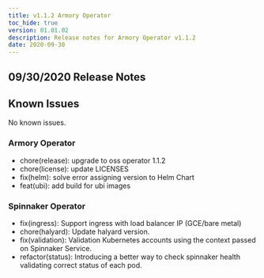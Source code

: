 ```yaml
---
title: v1.1.2 Armory Operator
toc_hide: true
version: 01.01.02
description: Release notes for Armory Operator v1.1.2
date: 2020-09-30
---
```


## 09/30/2020 Release Notes

## Known Issues
No known issues.

### Armory Operator

* chore(release): upgrade to oss operator 1.1.2
* chore(license): update LICENSES
* fix(helm): solve error assigning version to Helm Chart
* feat(ubi): add build for ubi images

### Spinnaker Operator

* fix(ingress): Support ingress with load balancer IP (GCE/bare metal)
* chore(halyard): Update halyard version.
* fix(validation): Validation Kubernetes accounts using the context passed on Spinnaker Service.
* refactor(status): Introducing a better way to check spinnaker health validating correct status of each pod.
